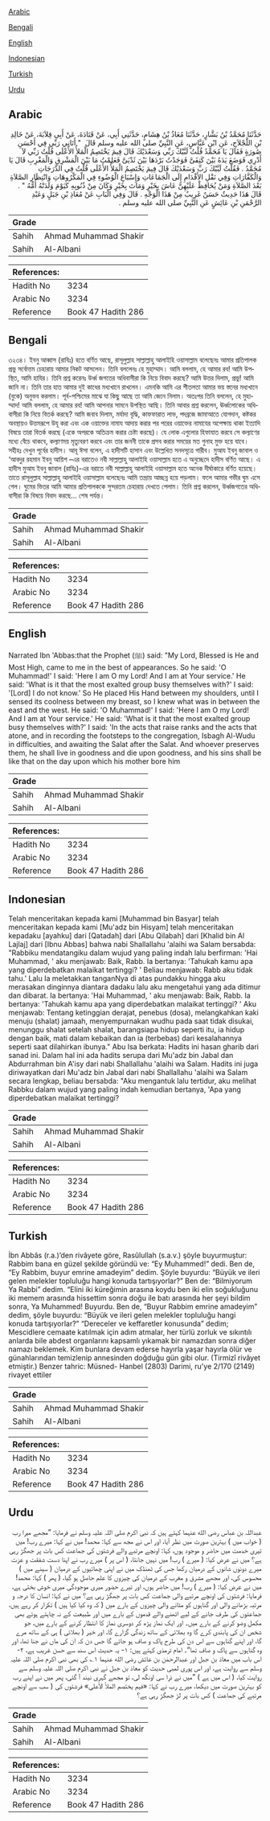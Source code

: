 [Arabic](#arabic)

[Bengali](#bengali)

[English](#english)

[Indonesian](#indonesian)

[Turkish](#turkish)

[Urdu](#urdu)

## Arabic


<div dir="rtl" lang="ar" style={{fontSize:'larger',backgroundColor:'#f8f9fa',padding:20}}>
حَدَّثَنَا مُحَمَّدُ بْنُ بَشَّارٍ، حَدَّثَنَا مُعَاذُ بْنُ هِشَامٍ، حَدَّثَنِي أَبِي، عَنْ قَتَادَةَ، عَنْ أَبِي قِلاَبَةَ، عَنْ خَالِدِ بْنِ اللَّجْلاَجِ، عَنِ ابْنِ عَبَّاسٍ، عَنِ النَّبِيِّ صلى الله عليه وسلم قَالَ ‏ "‏ أَتَانِي رَبِّي فِي أَحْسَنِ صُورَةٍ فَقَالَ يَا مُحَمَّدُ قُلْتُ لَبَّيْكَ رَبِّي وَسَعْدَيْكَ قَالَ فِيمَ يَخْتَصِمُ الْمَلأُ الأَعْلَى قُلْتُ رَبِّي لاَ أَدْرِي فَوَضَعَ يَدَهُ بَيْنَ كَتِفَىَّ فَوَجَدْتُ بَرْدَهَا بَيْنَ ثَدْيَىَّ فَعَلِمْتُ مَا بَيْنَ الْمَشْرِقِ وَالْمَغْرِبِ قَالَ يَا مُحَمَّدُ ‏.‏ فَقُلْتُ لَبَّيْكَ رَبِّ وَسَعْدَيْكَ قَالَ فِيمَ يَخْتَصِمُ الْمَلأُ الأَعْلَى قُلْتُ فِي الدَّرَجَاتِ وَالْكَفَّارَاتِ وَفِي نَقْلِ الأَقْدَامِ إِلَى الْجَمَاعَاتِ وَإِسْبَاغِ الْوُضُوءِ فِي الْمَكْرُوهَاتِ وَانْتِظَارِ الصَّلاَةِ بَعْدَ الصَّلاَةِ وَمَنْ يُحَافِظْ عَلَيْهِنَّ عَاشَ بِخَيْرٍ وَمَاتَ بِخَيْرٍ وَكَانَ مِنْ ذُنُوبِهِ كَيَوْمَ وَلَدَتْهُ أُمُّهُ ‏"‏ ‏.‏ قَالَ هَذَا حَدِيثٌ حَسَنٌ غَرِيبٌ مِنْ هَذَا الْوَجْهِ ‏.‏ قَالَ وَفِي الْبَابِ عَنْ مُعَاذِ بْنِ جَبَلٍ وَعَبْدِ الرَّحْمَنِ بْنِ عَائِشٍ عَنِ النَّبِيِّ صلى الله عليه وسلم ‏.‏
</div>
<div style={{backgroundColor:'#f8f9fa',padding:20, marginBottom: 10}}><table> <thead> <tr> <th>Grade</th> <th></th> </tr> </thead> <tbody> <tr><td>Sahih</td><td>Ahmad Muhammad Shakir</td></tr><tr><td>Sahih</td><td>Al-Albani</td></tr></tbody></table><table> <thead> <tr> <th>References:</th> <th></th> </tr> </thead> <tbody><tr><td>Hadith No</td><td>3234</td></tr><tr><td>Arabic No</td><td>3234</td></tr><tr><td>Reference</td><td>Book 47 Hadith 286</td></tr></tbody></table></div>

## Bengali


<div dir="ltr" lang="bn" style={{fontSize:'larger',backgroundColor:'#f8f9fa',padding:20}}>
৩২৩৪। ইবনু আব্বাস (রাযিঃ) হতে বর্ণিত আছে, রাসূলুল্লাহ সাল্লাল্লাহু আলাইহি ওয়াসাল্লাম বলেছেনঃ আমার প্রতিপালক প্রভু সর্বোত্তম চেহারায় আমার নিকট আসলেন। তিনি বললেনঃ হে মুহাম্মাদ। আমি বললাম, হে আমার রব! আমি উপস্থিত, আমি হাযির। তিনি প্রশ্ন করেনঃ উর্ধ্ব জগতের অধিবাসীরা কি নিয়ে বিবাদ করছে? আমি উত্তর দিলাম, প্ৰভু! আমি জানি না। তিনি তার হাত আমার দুই কাধের মধ্যখানে রাখলেন। এমনকি আমি এর শীতলতা আমার ভয় স্তনের মধ্যখানে (বুকে) অনুভব করলাম। পূর্ব-পশ্চিমের মাঝে যা কিছু আছে তা আমি জেনে নিলাম। অতঃপর তিনি বললেন, হে মুহাম্মাদ! আমি বললাম, হে আমার রব! আমি আপনার সামনে উপস্থিত আছি। তিনি আবার প্রশ্ন করলেন, ঊর্ধ্বলোকের অধিবাসীরা কি নিয়ে বিতর্ক করছে? আমি জবাব দিলাম, মর্যাদা বৃদ্ধি, কাফফারাত লাভ, পদব্রজে জামাআতে যোগদান, কষ্টকর অবস্থায়ও উত্তমরূপে উযূ করা এবং এক ওয়াক্তের নামায আদায় করার পর পরের ওয়াক্তের নামাযের অপেক্ষায় থাকা ইত্যাদি বিষয়ে তারা বিতর্ক করছে (একে অপরকে অতিক্রম করার চেষ্টা করছে)। যে লোক এগুলোর হিফাযাত করবে সে কল্যাণের মধ্যে বেঁচে থাকবে, কল্যাণময় মৃত্যুবরণ করবে এবং তার জননী তাকে প্রসব করার সময়ের মত গুনাহ মুক্ত হয়ে যাবে। সহীহঃ দেখুন পূর্বের হাদীস। আবূ ঈসা বলেন, এ হাদীসটি হাসান এবং উল্লেখিত সনদসূত্রে গারীব। মুআয ইবনু জাবাল ও ‘আবদুর রহমান ইবনু আয়িশ –এর বরাতেও নবী সাল্লাল্লাহু আলাইহি ওয়াসাল্লাম হতে এ অনুচ্ছেদে হাদীস বর্ণিত আছে। এ হাদীস মুআয ইবনু জাবাল (রাযিঃ)-এর বরাতে নবী সাল্লাল্লাহু আলাইহি ওয়াসাল্লাম হতে অনেক দীর্ঘাকারে বর্ণিত হয়েছে। তাতে রাসূলুল্লাহ সাল্লাল্লাহু আলাইহি ওয়াসাল্লাম বলেছেনঃ আমি তন্দ্রায় আচ্ছন্ন হয়ে পড়লাম। ফলে আমার গভীর ঘুম এসে গেল। ঘুমের ভিতর আমি আমার প্রতিপালককে সুন্দরতম চেহারায় দেখতে পেলাম। তিনি প্রশ্ন করলেন, উর্ধ্বজগতের অধিবাসীরা কি বিষয়ে বিবাদ করছে... শেষ পর্যন্ত।
</div>
<div style={{backgroundColor:'#f8f9fa',padding:20, marginBottom: 10}}><table> <thead> <tr> <th>Grade</th> <th></th> </tr> </thead> <tbody> <tr><td>Sahih</td><td>Ahmad Muhammad Shakir</td></tr><tr><td>Sahih</td><td>Al-Albani</td></tr></tbody></table><table> <thead> <tr> <th>References:</th> <th></th> </tr> </thead> <tbody><tr><td>Hadith No</td><td>3234</td></tr><tr><td>Arabic No</td><td>3234</td></tr><tr><td>Reference</td><td>Book 47 Hadith 286</td></tr></tbody></table></div>

## English


<div dir="ltr" lang="en" style={{fontSize:'larger',backgroundColor:'#f8f9fa',padding:20}}>
Narrated Ibn 'Abbas:that the Prophet (ﷺ) said: "My Lord, Blessed is He and Most High, came to me in the best of appearances. So he said: 'O Muhammad!' I said: 'Here I am O my Lord! And I am at Your service.' He said: 'What is it that the most exalted group busy themselves with?' I said: '[Lord] I do not know.' So He placed His Hand between my shoulders, until I sensed its coolness between my breast, so I knew what was in between the east and the west. He said: 'O Muhammad!' I said: 'Here I am O my Lord! And I am at Your service.' He said: 'What is it that the most exalted group busy themselves with?' I said: 'In the acts that raise ranks and the acts that atone, and in recording the footsteps to the congregation, Isbagh Al-Wudu in difficulties, and awaiting the Salat after the Salat. And whoever preserves them, he shall live in goodness and die upon goodness, and his sins shall be like that on the day upon which his mother bore him
</div>
<div style={{backgroundColor:'#f8f9fa',padding:20, marginBottom: 10}}><table> <thead> <tr> <th>Grade</th> <th></th> </tr> </thead> <tbody> <tr><td>Sahih</td><td>Ahmad Muhammad Shakir</td></tr><tr><td>Sahih</td><td>Al-Albani</td></tr></tbody></table><table> <thead> <tr> <th>References:</th> <th></th> </tr> </thead> <tbody><tr><td>Hadith No</td><td>3234</td></tr><tr><td>Arabic No</td><td>3234</td></tr><tr><td>Reference</td><td>Book 47 Hadith 286</td></tr></tbody></table></div>

## Indonesian


<div dir="ltr" lang="id" style={{fontSize:'larger',backgroundColor:'#f8f9fa',padding:20}}>
Telah menceritakan kepada kami [Muhammad bin Basyar] telah menceritakan kepada kami [Mu'adz bin Hisyam] telah menceritakan kepadaku [ayahku] dari [Qatadah] dari [Abu Qilabah] dari [Khalid bin Al Lajlaj] dari [Ibnu Abbas] bahwa nabi Shallallahu 'alaihi wa Salam bersabda: "Rabbiku mendatangiku dalam wujud yang paling indah lalu berfirman: 'Hai Muhammad, ' aku menjawab: Baik, Rabb. Ia bertanya: 'Tahukah kamu apa yang diperdebatkan malaikat tertinggi? ' Beliau menjawab: Rabb aku tidak tahu.' Lalu Ia meletakkan tanganNya di atas pundakku hingga aku merasakan dinginnya diantara dadaku lalu aku mengetahui yang ada ditimur dan dibarat. Ia bertanya: 'Hai Muhammad, ' aku menjawab: Baik, Rabb. Ia bertanya: 'Tahukah kamu apa yang diperdebatkan malaikat tertinggi? ' Aku menjawab: Tentang ketinggian derajat, penebus (dosa), melangkahkan kaki menuju (shalat) jamaah, menyempurnakan wudhu pada saat tidak disukai, menunggu shalat setelah shalat, barangsiapa hidup seperti itu, ia hidup dengan baik, mati dalam kebaikan dan ia (terbebas) dari kesalahannya seperti saat dilahirkan ibunya." Abu Isa berkata: Hadits ini hasan gharib dari sanad ini. Dalam hal ini ada hadits serupa dari Mu'adz bin Jabal dan Abdurrahman bin A'isy dari nabi Shallallahu 'alaihi wa Salam. Hadits ini juga diriwayatkan dari Mu'adz bin Jabal dari nabi Shallallahu 'alaihi wa Salam secara lengkap, beliau bersabda: "Aku mengantuk lalu tertidur, aku melihat Rabbku dalam wujud yang paling indah kemudian bertanya, 'Apa yang diperdebatkan malaikat tertinggi?
</div>
<div style={{backgroundColor:'#f8f9fa',padding:20, marginBottom: 10}}><table> <thead> <tr> <th>Grade</th> <th></th> </tr> </thead> <tbody> <tr><td>Sahih</td><td>Ahmad Muhammad Shakir</td></tr><tr><td>Sahih</td><td>Al-Albani</td></tr></tbody></table><table> <thead> <tr> <th>References:</th> <th></th> </tr> </thead> <tbody><tr><td>Hadith No</td><td>3234</td></tr><tr><td>Arabic No</td><td>3234</td></tr><tr><td>Reference</td><td>Book 47 Hadith 286</td></tr></tbody></table></div>

## Turkish


<div dir="ltr" lang="tr" style={{fontSize:'larger',backgroundColor:'#f8f9fa',padding:20}}>
İbn Abbâs (r.a.)’den rivâyete göre, Rasûlullah (s.a.v.) şöyle buyurmuştur: Rabbim bana en güzel şekilde göründü ve: “Ey Muhammed!” dedi. Ben de, “Ey Rabbim, buyur emrine amadeyim” dedim. Şöyle buyurdu: “Büyük ve ileri gelen melekler topluluğu hangi konuda tartışıyorlar?” Ben de: “Bilmiyorum Ya Rabbi” dedim. “Elini iki küreğimin arasına koydu ben iki elin soğukluğunu iki memem arasında hissettim sonra doğu ile batı arasında her şeyi bildim sonra, Ya Muhammed! Buyurdu. Ben de, “Buyur Rabbim emrine amadeyim” dedim, şöyle buyurdu: “Büyük ve ileri gelen melekler topluluğu hangi konuda tartışıyorlar?” “Dereceler ve keffaretler konusunda” dedim; Mescidlere cemaate katılmak için adım atmalar, her türlü zorluk ve sıkıntılı anlarda bile abdest organlarını kapsamlı yıkamak bir namazdan sonra diğer namazı beklemek. Kim bunlara devam ederse hayırla yaşar hayırla ölür ve günahlarından temizlenip annesinden doğduğu gün gibi olur. (Tirmizî rivâyet etmiştir.) Benzer tahric: Müsned- Hanbel (2803) Darimi, ru'ye 2/170 (2149) rivayet ettiler
</div>
<div style={{backgroundColor:'#f8f9fa',padding:20, marginBottom: 10}}><table> <thead> <tr> <th>Grade</th> <th></th> </tr> </thead> <tbody> <tr><td>Sahih</td><td>Ahmad Muhammad Shakir</td></tr><tr><td>Sahih</td><td>Al-Albani</td></tr></tbody></table><table> <thead> <tr> <th>References:</th> <th></th> </tr> </thead> <tbody><tr><td>Hadith No</td><td>3234</td></tr><tr><td>Arabic No</td><td>3234</td></tr><tr><td>Reference</td><td>Book 47 Hadith 286</td></tr></tbody></table></div>

## Urdu


<div dir="rtl" lang="ur" style={{fontSize:'larger',backgroundColor:'#f8f9fa',padding:20}}>
عبداللہ بن عباس رضی الله عنہما کہتے ہیں کہ نبی اکرم صلی اللہ علیہ وسلم نے فرمایا: ”مجھے میرا رب ( خواب میں ) بہترین صورت میں نظر آیا، اور اس نے مجھ سے کہا: محمد! میں نے کہا: میرے رب! میں تیری خدمت میں حاضر و موجود ہوں، کہا: اونچے مرتبے والے فرشتوں کی جماعت کس بات پر جھگڑ رہی ہے؟ میں نے عرض کیا: ( میرے ) رب! میں نہیں جانتا، ( اس پر ) میرے رب نے اپنا دست شفقت و عزت میرے دونوں شانوں کے درمیان رکھا جس کی ٹھنڈک میں نے اپنی چھاتیوں کے درمیان ( سینے میں ) محسوس کی، اور مجھے مشرق و مغرب کے درمیان کی چیزوں کا علم حاصل ہو گیا، ( پھر ) کہا: محمد! میں نے عرض کیا: ( میرے ) رب! میں حاضر ہوں، اور تیرے حضور میری موجودگی میری خوش بختی ہے، فرمایا: فرشتوں کی اونچے مرتبے والی جماعت کس بات پر جھگڑ رہی ہے؟ میں نے کہا: انسان کا درجہ و مرتبہ بڑھانے والی اور گناہوں کو مٹانے والی چیزوں کے بارے میں ( کہ وہ کیا کیا ہیں ) تکرار کر رہے ہیں، جماعتوں کی طرف جانے کے لیے اٹھنے والے قدموں کے بارے میں اور طبیعت کے نہ چاہتے ہوئے بھی مکمل وضو کرنے کے بارے میں۔ اور ایک نماز پڑھ کر دوسری نماز کا انتظار کرنے کے بارے میں، جو شخص ان کی پابندی کرے گا وہ بھلائی کے ساتھ زندگی گزارے گا، اور خیر ( بھلائی ) ہی کے ساتھ مرے گا، اور اپنے گناہوں سے اس دن کی طرح پاک و صاف ہو جائے گا جس دن کہ ان کی ماں نے جنا تھا، اور وہ گناہوں سے پاک و صاف تھا“۔ امام ترمذی کہتے ہیں: ۱- یہ حدیث اس سند سے حسن غریب ہے، ۲- اس باب میں معاذ بن جبل اور عبدالرحمٰن بن عائش رضی الله عنہما ۱؎ کی بھی نبی اکرم صلی اللہ علیہ وسلم سے روایت ہے، اور اس پوری لمبی حدیث کو معاذ بن جبل نے نبی اکرم صلی اللہ علیہ وسلم سے روایت کیا، ( اس میں ہے ) ”میں نے ذرا سی اونگھ لی، تو مجھے گہری نیند آ گئی، پھر میں نے اپنے رب کو بہترین صورت میں دیکھا، میرے رب نے کہا: «فيم يختصم الملأ الأعلى» فرشتوں کی ( سب سے اونچے مرتبے کی جماعت ) کس بات پر لڑ جھگڑ رہی ہے؟
</div>
<div style={{backgroundColor:'#f8f9fa',padding:20, marginBottom: 10}}><table> <thead> <tr> <th>Grade</th> <th></th> </tr> </thead> <tbody> <tr><td>Sahih</td><td>Ahmad Muhammad Shakir</td></tr><tr><td>Sahih</td><td>Al-Albani</td></tr></tbody></table><table> <thead> <tr> <th>References:</th> <th></th> </tr> </thead> <tbody><tr><td>Hadith No</td><td>3234</td></tr><tr><td>Arabic No</td><td>3234</td></tr><tr><td>Reference</td><td>Book 47 Hadith 286</td></tr></tbody></table></div>